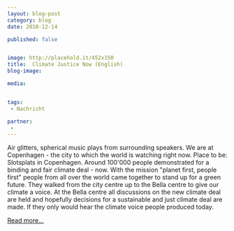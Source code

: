 ```yaml
---
layout: blog-post
category: blog
date: 2010-12-14

published: false


image: http://placehold.it/452x150
title:  Climate Justice Now (English)
blog-image: 

media:  


tags:
 - Nachricht

partner: 
 -  
---
```


Air glitters, spherical music plays from surrounding speakers. We are at Copenhagen - the city to which the world is watching right now. Place to be: Slotsplats in Copenhagen. Around 100'000 people demonstrated for a binding and fair climate deal - now. With the mission "planet first, people first" people from all over the world came together to stand up for a green future. They walked from the city centre up to the Bella centre to give our climate a voice. At the Bella centre all discussions on the new climate deal are held and hopefully decisions for a sustainable and just climate deal are made. If they only would hear the climate voice people produced today.

[Read more...][1]

[1]: x


 

